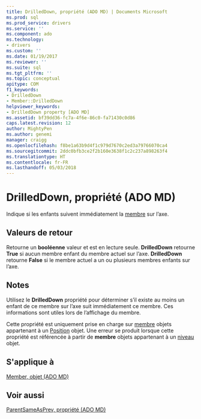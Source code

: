 ```yaml
---
title: DrilledDown, propriété (ADO MD) | Documents Microsoft
ms.prod: sql
ms.prod_service: drivers
ms.service: ''
ms.component: ado
ms.technology:
- drivers
ms.custom: ''
ms.date: 01/19/2017
ms.reviewer: ''
ms.suite: sql
ms.tgt_pltfrm: ''
ms.topic: conceptual
apitype: COM
f1_keywords:
- DrilledDown
- Member::DrilledDown
helpviewer_keywords:
- DrilledDown property [ADO MD]
ms.assetid: bf39dd36-fc7a-4f6e-86c0-fa71430c0d86
caps.latest.revision: 12
author: MightyPen
ms.author: genemi
manager: craigg
ms.openlocfilehash: f8be1a63b9d4f1c979d7670c2ed3a79766070ca4
ms.sourcegitcommit: 2ddc0bfb3ce2f2b160e3638f1c2c237a898263f4
ms.translationtype: HT
ms.contentlocale: fr-FR
ms.lasthandoff: 05/03/2018
---
```

# <a name="drilleddown-property-ado-md"></a>DrilledDown, propriété (ADO MD)
Indique si les enfants suivent immédiatement la [membre](../../../ado/reference/ado-md-api/member-object-ado-md.md) sur l’axe.  
  
## <a name="return-values"></a>Valeurs de retour  
 Retourne un **booléenne** valeur et est en lecture seule. **DrilledDown** retourne **True** si aucun membre enfant du membre actuel sur l’axe. **DrilledDown** retourne **False** si le membre actuel a un ou plusieurs membres enfants sur l’axe.  
  
## <a name="remarks"></a>Notes  
 Utilisez le **DrilledDown** propriété pour déterminer s’il existe au moins un enfant de ce membre sur l’axe suit immédiatement ce membre. Ces informations sont utiles lors de l’affichage du membre.  
  
 Cette propriété est uniquement prise en charge sur [membre](../../../ado/reference/ado-md-api/member-object-ado-md.md) objets appartenant à un [Position](../../../ado/reference/ado-md-api/position-object-ado-md.md) objet. Une erreur se produit lorsque cette propriété est référencée à partir de **membre** objets appartenant à un [niveau](../../../ado/reference/ado-md-api/level-object-ado-md.md) objet.  
  
## <a name="applies-to"></a>S'applique à  
 [Member, objet (ADO MD)](../../../ado/reference/ado-md-api/member-object-ado-md.md)  
  
## <a name="see-also"></a>Voir aussi  
 [ParentSameAsPrev, propriété (ADO MD)](../../../ado/reference/ado-md-api/parentsameasprev-property-ado-md.md)
